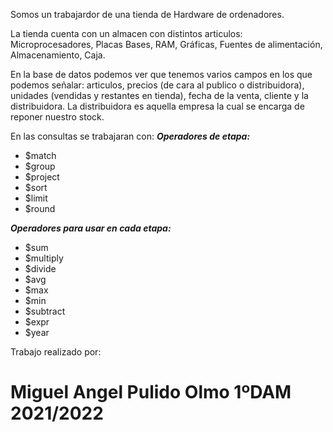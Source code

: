 Somos un trabajardor de una tienda de Hardware de ordenadores.

La tienda cuenta con un almacen con distintos articulos:
Microprocesadores, Placas Bases, RAM, Gráficas, Fuentes de alimentación,
Almacenamiento, Caja.

En la base de datos podemos ver que tenemos varios campos en los que 
podemos señalar: articulos, precios (de cara al publico o distribuidora),
unidades (vendidas y restantes en tienda), fecha de la venta, cliente
y la distribuidora.
La distribuidora es aquella empresa la cual se encarga de reponer nuestro stock.

En las consultas se trabajaran con:
***Operadores de etapa:***
- $match 
- $group
- $project
- $sort
- $limit
- $round

***Operadores para usar en cada etapa:***
- $sum
- $multiply
- $divide
- $avg
- $max
- $min
- $subtract
- $expr
- $year



Trabajo realizado por:
# Miguel Angel Pulido Olmo 1ºDAM 2021/2022